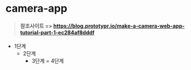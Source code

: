 # camera-app
> #### 참조사이트 => https://blog.prototypr.io/make-a-camera-web-app-tutorial-part-1-ec284af8dddf

* 1단계
  - 2단계
    + 3단계
      = 4단계

